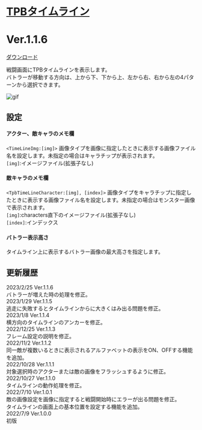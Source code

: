 # [TPBタイムライン](https://raw.githubusercontent.com/nuun888/MZ/master/NUUN_TPBTimeLine.js)
# Ver.1.1.6
[ダウンロード](https://raw.githubusercontent.com/nuun888/MZ/master/NUUN_TPBTimeLine.js)  

戦闘画面にTPBタイムラインを表示します。  
バトラーが移動する方向は、上から下、下から上、左から右、右から左の4パターンから選択できます。  

![gif](img/TimeLine1.gif)

## 設定
#### アクター、敵キャラのメモ欄  
`<TimeLineImg:[img]>` 画像タイプを画像に指定したときに表示する画像ファイル名を設定します。未指定の場合はキャラチップが表示されます。  
`[img]`:イメージファイル(拡張子なし)  

#### 敵キャラのメモ欄  
`<TpbTimeLineCharacter:[img], [index]>` 画像タイプをキャラチップに指定したときに表示する画像ファイル名を設定します。未指定の場合はモンスター画像で表示されます。  
`[img]`:characters直下のイメージファイル(拡張子なし)  
`[index]`:インデックス  

#### バトラー表示高さ
タイムライン上に表示するバトラー画像の最大高さを指定します。  

## 更新履歴
2023/2/25 Ver.1.1.6  
バトラーが増えた時の処理を修正。  
2023/1/29 Ver.1.1.5  
逃走に失敗するとタイムラインからに大きくはみ出る問題を修正。  
2023/1/8 Ver.1.1.4  
横方向のタイムラインのアンカーを修正。  
2022/12/25 Ver.1.1.3  
フレーム設定の説明を修正。  
2022/11/2 Ver.1.1.2  
同一敵が複数いるときに表示されるアルファベットの表示をON、OFFする機能を追加。  
2022/10/28 Ver.1.1.1  
対象選択時のアクターまたは敵の画像をフラッシュするように修正。  
2022/10/27 Ver.1.1.0  
タイムラインの動作処理を修正。  
2022/7/10 Ver.1.0.1  
敵の画像設定を画像に指定すると戦闘開始時にエラーが出る問題を修正。  
タイムラインの画面上の基本位置を設定する機能を追加。  
2022/7/9 Ver.1.0.0  
初版  
